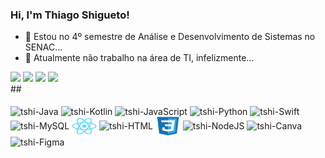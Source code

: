 ### Hi, I'm Thiago Shigueto!

- 🌱 Estou no 4º semestre de Análise e Desenvolvimento de Sistemas no SENAC...
- 🔭 Atualmente não trabalho na área de TI, infelizmente...


<div>   
  <a href="https://instagram.com/tshigueto" target="_blank"><img src="https://img.shields.io/badge/-Instagram-%23E4405F?style=for-the-badge&logo=instagram&logoColor=white" target="_blank"></a> 	
 <a href="https://discord.gg/tshigueto#7881" target="_blank"><img src="https://img.shields.io/badge/Discord-7289DA?style=for-the-badge&logo=discord&logoColor=white" target="_blank"></a> 
  <a href = "mailto:T.Shigueto@gmail.com"><img src="https://img.shields.io/badge/-Gmail-%23333?style=for-the-badge&logo=gmail&logoColor=white" target="_blank"></a>
  <a href="https://www.linkedin.com/in/thiago-shigueto-hossaka/" target="_blank"><img src="https://img.shields.io/badge/-LinkedIn-%230077B5?style=for-the-badge&logo=linkedin&logoColor=white" target="_blank"></a> 
</div>
##

<div style="display: inline_block"><br>
  
  <img align="center" alt="tshi-Java" height="30" width="40" src="https://cdn.jsdelivr.net/gh/devicons/devicon/icons/java/java-original.svg">   
  <img align="center" alt="tshi-Kotlin" height="30" width="40" src="https://cdn.jsdelivr.net/gh/devicons/devicon/icons/kotlin/kotlin-original-wordmark.svg" />
  <img align="center" alt="tshi-JavaScript" height="30" width="40" src="https://cdn.jsdelivr.net/gh/devicons/devicon/icons/javascript/javascript-original.svg" />     
  <img align="center" alt="tshi-Python" height="30" width="40" src="https://cdn.jsdelivr.net/gh/devicons/devicon/icons/python/python-original-wordmark.svg" />          
  <img align="center" alt="tshi-Swift" height="30" width="40" src="https://cdn.jsdelivr.net/gh/devicons/devicon/icons/swift/swift-original-wordmark.svg" />           
  <img align="center" alt="tshi-MySQL" height="30" width="40" src="https://cdn.jsdelivr.net/gh/devicons/devicon/icons/mysql/mysql-original-wordmark.svg" />       
  <img align="center" alt="tshi-React" height="30" width="40" src="https://raw.githubusercontent.com/devicons/devicon/master/icons/react/react-original.svg">
  <img align="center" alt="tshi-HTML" height="30" width="40" src="https://cdn.jsdelivr.net/gh/devicons/devicon/icons/html5/html5-original-wordmark.svg">
  <img align="center" alt="tshi-CSS" height="30" width="40" src="https://raw.githubusercontent.com/devicons/devicon/master/icons/css3/css3-original.svg">  
  <img align="center" alt="tshi-NodeJS" height="30" width="40" src="https://cdn.jsdelivr.net/gh/devicons/devicon/icons/nodejs/nodejs-original-wordmark.svg" />    
  
  <img align="center" alt="tshi-Canva" height="30" width="40" src="https://cdn.jsdelivr.net/gh/devicons/devicon/icons/canva/canva-original.svg" />
  <img align="center" alt="tshi-Figma" height="30" width="40" src="https://cdn.jsdelivr.net/gh/devicons/devicon/icons/figma/figma-original.svg" />

          

          
  
</div>
  

